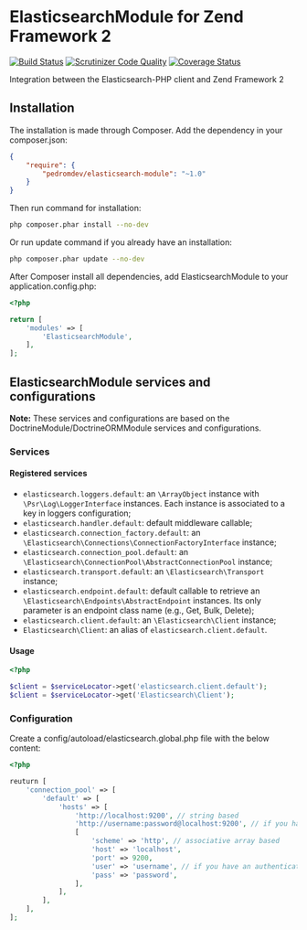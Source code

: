 # ElasticsearchModule for Zend Framework 2

[![Build Status](https://travis-ci.org/pedromdev/elasticsearch-module.svg?branch=master)](https://travis-ci.org/pedromdev/elasticsearch-module) [![Scrutinizer Code Quality](https://scrutinizer-ci.com/g/pedromdev/elasticsearch-module/badges/quality-score.png?b=master)](https://scrutinizer-ci.com/g/pedromdev/elasticsearch-module/?branch=master) [![Coverage Status](https://coveralls.io/repos/github/pedromdev/elasticsearch-module/badge.svg?branch=dev)](https://coveralls.io/github/pedromdev/elasticsearch-module?branch=dev)

Integration between the Elasticsearch-PHP client and Zend Framework 2

## Installation

The installation is made through Composer. Add the dependency in your composer.json:

```json
{
    "require": {
        "pedromdev/elasticsearch-module": "~1.0"
    }
}
```
Then run command for installation:

```bash
php composer.phar install --no-dev
```

Or run update command if you already have an installation:

```bash
php composer.phar update --no-dev
```

After Composer install all dependencies, add ElasticsearchModule to your application.config.php:

```php
<?php

return [
    'modules' => [
        'ElasticsearchModule',
    ],
];
```

## ElasticsearchModule services and configurations

**Note:** These services and configurations are based on the DoctrineModule/DoctrineORMModule services and configurations.

### Services

#### Registered services
- `elasticsearch.loggers.default`: an `\ArrayObject` instance with `\Psr\Log\LoggerInterface` instances. Each instance is associated to a key in loggers configuration;
- `elasticsearch.handler.default`: default middleware callable;
- `elasticsearch.connection_factory.default`: an `\Elasticsearch\Connections\ConnectionFactoryInterface` instance;
- `elasticsearch.connection_pool.default`: an `\Elasticsearch\ConnectionPool\AbstractConnectionPool` instance;
- `elasticsearch.transport.default`: an `\Elasticsearch\Transport` instance;
- `elasticsearch.endpoint.default`: default callable to retrieve an `\Elasticsearch\Endpoints\AbstractEndpoint` instances. Its only parameter is an endpoint class name (e.g., Get, Bulk, Delete);
- `elasticsearch.client.default`: an `\Elasticsearch\Client` instance;
- `Elasticsearch\Client`: an alias of `elasticsearch.client.default`.

#### Usage

```php
<?php

$client = $serviceLocator->get('elasticsearch.client.default');
$client = $serviceLocator->get('Elasticsearch\Client');
```

### Configuration

Create a config/autoload/elasticsearch.global.php file with the below content:

```php
<?php

reuturn [
    'connection_pool' => [
        'default' => [
            'hosts' => [
                'http://localhost:9200', // string based
                'http://username:password@localhost:9200', // if you have an authentication layer
                [
                    'scheme' => 'http', // associative array based
                    'host' => 'localhost',
                    'port' => 9200,
                    'user' => 'username', // if you have an authentication layer
                    'pass' => 'password',
                ],
            ],
        ],
    ],
];

